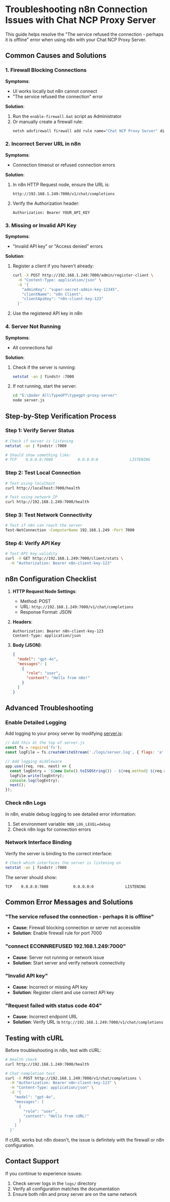# Troubleshooting n8n Connection Issues with Chat NCP Proxy Server

This guide helps resolve the "The service refused the connection - perhaps it is offline" error when using n8n with your Chat NCP Proxy Server.

## Common Causes and Solutions

### 1. Firewall Blocking Connections

**Symptoms**: 
- UI works locally but n8n cannot connect
- "The service refused the connection" error

**Solution**:
1. Run the `enable-firewall.bat` script as Administrator
2. Or manually create a firewall rule:
   ```cmd
   netsh advfirewall firewall add rule name="Chat NCP Proxy Server" dir=in action=allow protocol=TCP localport=7000
   ```

### 2. Incorrect Server URL in n8n

**Symptoms**:
- Connection timeout or refused connection errors

**Solution**:
1. In n8n HTTP Request node, ensure the URL is:
   ```
   http://192.168.1.249:7000/v1/chat/completions
   ```
2. Verify the Authorization header:
   ```
   Authorization: Bearer YOUR_API_KEY
   ```

### 3. Missing or Invalid API Key

**Symptoms**:
- "Invalid API key" or "Access denied" errors

**Solution**:
1. Register a client if you haven't already:
   ```bash
   curl -X POST http://192.168.1.249:7000/admin/register-client \
     -H "Content-Type: application/json" \
     -d '{
       "adminKey": "super-secret-admin-key-12345",
       "clientName": "n8n Client",
       "clientApiKey": "n8n-client-key-123"
     }'
   ```
2. Use the registered API key in n8n

### 4. Server Not Running

**Symptoms**:
- All connections fail

**Solution**:
1. Check if the server is running:
   ```bash
   netstat -an | findstr :7000
   ```
2. If not running, start the server:
   ```bash
   cd "E:\Qoder All\TypeGPT\typegpt-proxy-server"
   node server.js
   ```

## Step-by-Step Verification Process

### Step 1: Verify Server Status
```bash
# Check if server is listening
netstat -an | findstr :7000

# Should show something like:
# TCP    0.0.0.0:7000           0.0.0.0:0              LISTENING
```

### Step 2: Test Local Connection
```bash
# Test using localhost
curl http://localhost:7000/health

# Test using network IP
curl http://192.168.1.249:7000/health
```

### Step 3: Test Network Connectivity
```bash
# Test if n8n can reach the server
Test-NetConnection -ComputerName 192.168.1.249 -Port 7000
```

### Step 4: Verify API Key
```bash
# Test API key validity
curl -X GET http://192.168.1.249:7000/client/stats \
  -H "Authorization: Bearer n8n-client-key-123"
```

## n8n Configuration Checklist

1. **HTTP Request Node Settings**:
   - Method: POST
   - URL: `http://192.168.1.249:7000/v1/chat/completions`
   - Response Format: JSON

2. **Headers**:
   ```
   Authorization: Bearer n8n-client-key-123
   Content-Type: application/json
   ```

3. **Body (JSON)**:
   ```json
   {
     "model": "gpt-4o",
     "messages": [
       {
         "role": "user",
         "content": "Hello from n8n!"
       }
     ]
   }
   ```

## Advanced Troubleshooting

### Enable Detailed Logging
Add logging to your proxy server by modifying [server.js](file:///e:/Qoder%20All/TypeGPT/typegpt-proxy-server/server.js):

```javascript
// Add this at the top of server.js
const fs = require('fs');
const logFile = fs.createWriteStream('./logs/server.log', { flags: 'a' });

// Add logging middleware
app.use((req, res, next) => {
  const logEntry = `${new Date().toISOString()} - ${req.method} ${req.url} - ${req.ip}\n`;
  logFile.write(logEntry);
  console.log(logEntry);
  next();
});
```

### Check n8n Logs
In n8n, enable debug logging to see detailed error information:
1. Set environment variable: `N8N_LOG_LEVEL=debug`
2. Check n8n logs for connection errors

### Network Interface Binding
Verify the server is binding to the correct interface:
```bash
# Check which interfaces the server is listening on
netstat -an | findstr :7000
```

The server should show:
```
TCP    0.0.0.0:7000           0.0.0.0:0              LISTENING
```

## Common Error Messages and Solutions

### "The service refused the connection - perhaps it is offline"
- **Cause**: Firewall blocking connection or server not accessible
- **Solution**: Enable firewall rule for port 7000

### "connect ECONNREFUSED 192.168.1.249:7000"
- **Cause**: Server not running or network issue
- **Solution**: Start server and verify network connectivity

### "Invalid API key"
- **Cause**: Incorrect or missing API key
- **Solution**: Register client and use correct API key

### "Request failed with status code 404"
- **Cause**: Incorrect endpoint URL
- **Solution**: Verify URL is `http://192.168.1.249:7000/v1/chat/completions`

## Testing with cURL

Before troubleshooting in n8n, test with cURL:

```bash
# Health check
curl http://192.168.1.249:7000/health

# Chat completion test
curl -X POST http://192.168.1.249:7000/v1/chat/completions \
  -H "Authorization: Bearer n8n-client-key-123" \
  -H "Content-Type: application/json" \
  -d '{
    "model": "gpt-4o",
    "messages": [
      {
        "role": "user",
        "content": "Hello from cURL!"
      }
    ]
  }'
```

If cURL works but n8n doesn't, the issue is definitely with the firewall or n8n configuration.

## Contact Support

If you continue to experience issues:
1. Check server logs in the `logs/` directory
2. Verify all configuration matches the documentation
3. Ensure both n8n and proxy server are on the same network